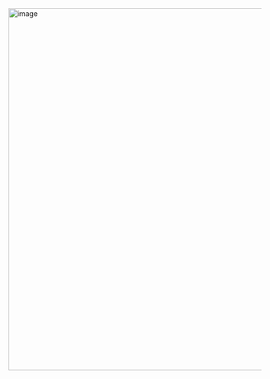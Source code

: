 <img width="720" alt="image" src="https://user-images.githubusercontent.com/125098211/234914499-5ed1742a-3e75-4e07-b92e-2aaf5eeffac4.png">
